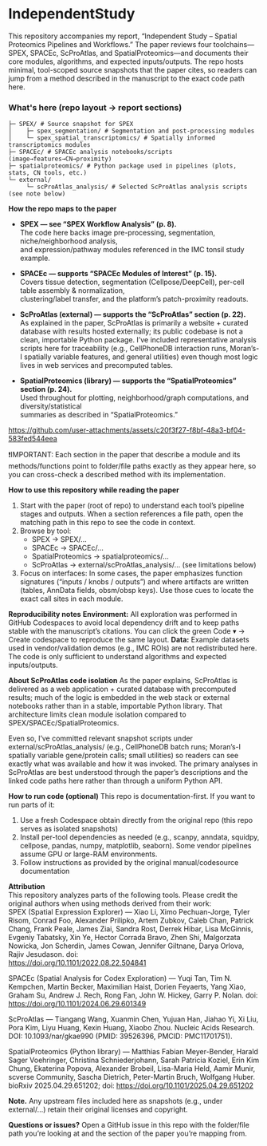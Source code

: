 # IndependentStudy
This repository accompanies my report, “Independent Study – Spatial Proteomics Pipelines and Workflows.” The paper reviews four toolchains—SPEX, SPACEc, ScProAtlas, and SpatialProteomics—and documents their core modules, algorithms, and expected inputs/outputs. The repo hosts minimal, tool-scoped source snapshots that the paper cites, so readers can jump from a method described in the manuscript to the exact code path here.

### What's here (repo layout → report sections)

```
├─ SPEX/ # Source snapshot for SPEX
│    ├─ spex_segmentation/ # Segmentation and post-processing modules
│    └─ spex_spatial_transcriptomics/ # Spatially informed transcriptomics modules
├─ SPACEc/ # SPACEc analysis notebooks/scripts (image→features→CN→proximity)
├─ spatialproteomics/ # Python package used in pipelines (plots, stats, CN tools, etc.)
└─ external/
     └─ scProAtlas_analysis/ # Selected ScProAtlas analysis scripts (see note below)
```

   
**How the repo maps to the paper**

- **SPEX — see “SPEX Workflow Analysis” (p. 8).**<br>
The code here backs image pre-processing, segmentation, niche/neighborhood analysis,<br>
and expression/pathway modules referenced in the IMC tonsil study example.

- **SPACEc — supports “SPACEc Modules of Interest” (p. 15).**<br>
Covers tissue detection, segmentation (Cellpose/DeepCell), per-cell table assembly & normalization,<br>
clustering/label transfer, and the platform’s patch-proximity readouts.

- **ScProAtlas (external) — supports the “ScProAtlas” section (p. 22).**<br>
As explained in the paper, ScProAtlas is primarily a website + curated database with results hosted externally; its public codebase is not a clean, importable Python package. I’ve included representative analysis scripts here for traceability (e.g., CellPhoneDB interaction runs, Moran’s-I spatially variable features, and general utilities) even though most logic lives in web services and precomputed tables.

- **SpatialProteomics (library) — supports the “SpatialProteomics” section (p. 24).**<br>
Used throughout for plotting, neighborhood/graph computations, and diversity/statistical<br>
summaries as described in “SpatialProteomics.”

https://github.com/user-attachments/assets/c20f3f27-f8bf-48a3-bf04-583fed544eea

❗️IMPORTANT: Each section in the paper that describe a module and its methods/functions point to folder/file paths exactly as they appear here, so you can cross-check a described method with its implementation.

**How to use this repository while reading the paper**
1. Start with the paper (root of repo) to understand each tool’s pipeline stages and outputs. When a section references a file path, open the matching path in this repo to see the code in context. 
2. Browse by tool:
   - SPEX → SPEX/…<br>
   - SPACEc → SPACEc/…<br>
   - SpatialProteomics → spatialproteomics/…<br>
   - ScProAtlas → external/scProAtlas_analysis/… (see limitations below)<br>
3. Focus on interfaces: In some cases, the paper emphasizes function signatures (“inputs / knobs / outputs”) and where artifacts are written (tables, AnnData fields, obsm/obsp keys). Use those cues to locate the exact call sites in each module.

**Reproducibility notes**
**Environment:** All exploration was performed in GitHub Codespaces to avoid local dependency drift and to keep paths stable with the manuscript’s citations. You can click the green Code ▾ → Create codespace to reproduce the same layout. 
**Data:** Example datasets used in vendor/validation demos (e.g., IMC ROIs) are not redistributed here. The code is only sufficient to understand algorithms and expected inputs/outputs.

**About ScProAtlas code isolation**
As the paper explains, ScProAtlas is delivered as a web application + curated database with precomputed results; much of the logic is embedded in the web stack or external notebooks rather than in a stable, importable Python library. That architecture limits clean module isolation compared to SPEX/SPACEc/SpatialProteomics.

Even so, I’ve committed relevant snapshot scripts under external/scProAtlas_analysis/ (e.g., CellPhoneDB batch runs; Moran’s-I spatially variable gene/protein calls; small utilities) so readers can see exactly what was available and how it was invoked. The primary analyses in ScProAtlas are best understood through the paper’s descriptions and the linked code paths here rather than through a uniform Python API.

**How to run code (optional)**
  This repo is documentation-first. If you want to run parts of it:
  1. Use a fresh Codespace obtain directly from the original repo (this repo serves as isolated snapshots) 
  2. Install per-tool dependencies as needed (e.g., scanpy, anndata, squidpy, cellpose, pandas, numpy, matplotlib,  seaborn). Some vendor pipelines assume GPU or large-RAM environments.
  3. Follow instructions as provided by the original manual/codesource documentation 

**Attribution**<br>
This repository analyzes parts of the following tools. Please credit the original authors when using methods derived from their work:<br>
SPEX (Spatial Expression Explorer) — Xiao Li, Ximo Pechuan-Jorge, Tyler Risom, Conrad Foo, Alexander Prilipko, Artem Zubkov, Caleb Chan, Patrick Chang, Frank Peale, James Ziai, Sandra Rost, Derrek Hibar, Lisa McGinnis, Evgeniy Tabatsky, Xin Ye, Hector Corrada Bravo, Zhen Shi, Malgorzata Nowicka, Jon Scherdin, James Cowan, Jennifer Giltnane, Darya Orlova, Rajiv Jesudason. doi: <br>
https://doi.org/10.1101/2022.08.22.504841<br>

SPACEc (Spatial Analysis for Codex Exploration) — Yuqi Tan, Tim N. Kempchen, Martin Becker, Maximilian Haist, Dorien Feyaerts, Yang Xiao, Graham Su, Andrew J. Rech, Rong Fan, John W. Hickey, Garry P. Nolan. doi: https://doi.org/10.1101/2024.06.29.601349<br>

ScProAtlas — Tiangang Wang, Xuanmin Chen, Yujuan Han, Jiahao Yi, Xi Liu, Pora Kim, Liyu Huang, Kexin Huang, Xiaobo Zhou. Nucleic Acids Research. DOI: 10.1093/nar/gkae990 (PMID: 39526396, PMCID: PMC11701751).<br>

SpatialProteomics (Python library) — Matthias Fabian Meyer-Bender, Harald Sager Voehringer, Christina Schniederjohann, Sarah Patricia Koziel, Erin Kim Chung, Ekaterina Popova, Alexander Brobeil, Lisa-Maria Held, Aamir Munir, scverse Community, Sascha Dietrich, Peter-Martin Bruch, Wolfgang Huber. bioRxiv 2025.04.29.651202; doi: https://doi.org/10.1101/2025.04.29.651202<br>

**Note.** Any upstream files included here as snapshots (e.g., under external/…) retain their original licenses and copyright.


**Questions or issues?** Open a GitHub issue in this repo with the folder/file path you’re looking at and the section of the paper you’re mapping from.

